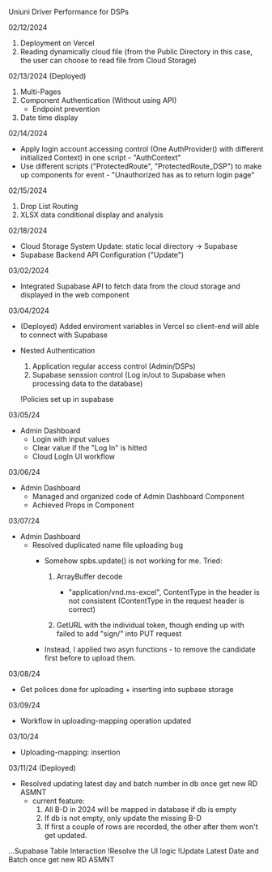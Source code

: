 Uniuni Driver Performance for DSPs

02/12/2024
1. Deployment on Vercel
2. Reading dynamically cloud file (from the Public Directory in this case, the user can choose to read file from Cloud Storage)

02/13/2024 (Deployed)
1. Multi-Pages
2. Component Authentication (Without using API)
   - Endpoint prevention
3. Date time display

02/14/2024
- Apply login account accessing control (One AuthProvider() with different initialized Context) in one script -  "AuthContext"
- Use different scripts ("ProtectedRoute", "ProtectedRoute_DSP") to make up components for event - "Unauthorized has as to return login page"

02/15/2024
1. Drop List Routing
2. XLSX data conditional display and analysis

02/18/2024
- Cloud Storage System Update: static local directory -> Supabase 
- Supabase Backend API Configuration ("Update")

03/02/2024
- Integrated Supabase API to fetch data from the cloud storage and displayed in the web component

03/04/2024 
- (Deployed) Added enviroment variables in Vercel so client-end will able to connect with Supabase

- Nested Authentication	
	1. Application regular access control (Admin/DSPs)
	2. Supabase senssion control (Log in/out to Supabase when processing data to the database)

	!Policies set up in supabase


03/05/24

- Admin Dashboard
	- Login with input values
	- Clear value if the "Log In" is hitted
	- Cloud LogIn UI workflow


03/06/24

- Admin Dashboard 
	- Managed and organized code of Admin Dashboard Component
	- Achieved Props in Component


03/07/24
- Admin Dashboard
	- Resolved duplicated name file uploading bug 
		- Somehow spbs.update() is not working for me. Tried:
			1. ArrayBuffer decode
				- "application/vnd.ms-excel", ContentType in the header is not consistent (ContentType in the     request header is correct)

			2. GetURL with the individual token, though ending up with failed to add "sign/" into PUT request

		- Instead, I applied two asyn functions - to remove the candidate first before to
		  upload them.


03/08/24
- Get polices done for uploading + inserting into supbase storage

03/09/24
- Workflow in uploading-mapping operation updated


03/10/24
- Uploading-mapping: insertion

03/11/24 (Deployed)
- Resolved updating latest day and batch number in db once get new RD ASMNT 
	- current feature: 
		1. All B-D in 2024 will be mapped in database if db is empty
		2. If db is not empty, only update the missing B-D
		3. If first a couple of rows are recorded, the other after them won't get updated.

...Supabase Table Interaction
!Resolve the UI logic
!Update Latest Date and Batch once get new RD ASMNT

